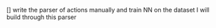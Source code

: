 [] write the parser of actions manually and train NN on the dataset I will build through this parser